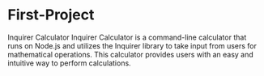 # First-Project
Inquirer Calculator  Inquirer Calculator is a command-line calculator that runs on Node.js and utilizes the Inquirer library to take input from users for mathematical operations. This calculator provides users with an easy and intuitive way to perform calculations.
